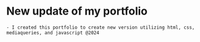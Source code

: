 # New update of my portfolio
    - I created this portfolio to create new version utilizing html, css, mediaqueries, and javascript @2024